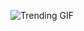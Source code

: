 
<!-- GIF_SECTION -->
![Trending GIF](https://media0.giphy.com/media/v1.Y2lkPThiYjIxNzcyd2VuMGFlNjBtZGMyeWZ2cHA2MnFod2NyaHFhNnpreGloZjBvajJzYyZlcD12MV9naWZzX3NlYXJjaCZjdD1n/rplvK3z0IzLqBxVJWk/giphy.gif)
<!-- END_GIF_SECTION -->
